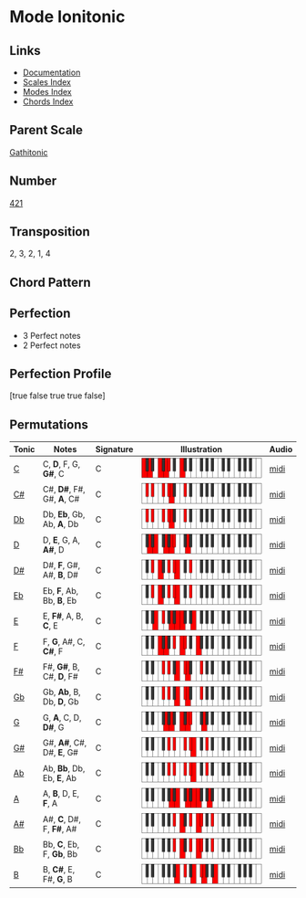 # Mode Ionitonic

## Links

- [Documentation](README.md)
- [Scales Index](Scales.md)
- [Modes Index](Modes.md)
- [Chords Index](Chords.md)

## Parent Scale

[Gathitonic](ScaleGathitonic.md)

## Number

[421](https://ianring.com/musictheory/scales/421)

## Transposition

2, 3, 2, 1, 4

## Chord Pattern



## Perfection

- 3 Perfect notes
- 2 Perfect notes

## Perfection Profile

[true false true true false]

## Permutations

| Tonic | Notes | Signature | Illustration | Audio |
|-------|-------|-----------|--------------|-------|
| [C](ModeCNaturalIonitonic.md) | C, **D**, F, G, **G#**, C | C | ![CNaturalIonitonic](ModeCNaturalIonitonic.png) | [midi](https://github.com/edipermadi/music/blob/main/docs/ModeCNaturalIonitonic.mid?raw=true) |
| [C#](ModeCSharpIonitonic.md) | C#, **D#**, F#, G#, **A**, C# | C | ![CSharpIonitonic](ModeCSharpIonitonic.png) | [midi](https://github.com/edipermadi/music/blob/main/docs/ModeCSharpIonitonic.mid?raw=true) |
| [Db](ModeDFlatIonitonic.md) | Db, **Eb**, Gb, Ab, **A**, Db | C | ![DFlatIonitonic](ModeDFlatIonitonic.png) | [midi](https://github.com/edipermadi/music/blob/main/docs/ModeDFlatIonitonic.mid?raw=true) |
| [D](ModeDNaturalIonitonic.md) | D, **E**, G, A, **A#**, D | C | ![DNaturalIonitonic](ModeDNaturalIonitonic.png) | [midi](https://github.com/edipermadi/music/blob/main/docs/ModeDNaturalIonitonic.mid?raw=true) |
| [D#](ModeDSharpIonitonic.md) | D#, **F**, G#, A#, **B**, D# | C | ![DSharpIonitonic](ModeDSharpIonitonic.png) | [midi](https://github.com/edipermadi/music/blob/main/docs/ModeDSharpIonitonic.mid?raw=true) |
| [Eb](ModeEFlatIonitonic.md) | Eb, **F**, Ab, Bb, **B**, Eb | C | ![EFlatIonitonic](ModeEFlatIonitonic.png) | [midi](https://github.com/edipermadi/music/blob/main/docs/ModeEFlatIonitonic.mid?raw=true) |
| [E](ModeENaturalIonitonic.md) | E, **F#**, A, B, **C**, E | C | ![ENaturalIonitonic](ModeENaturalIonitonic.png) | [midi](https://github.com/edipermadi/music/blob/main/docs/ModeENaturalIonitonic.mid?raw=true) |
| [F](ModeFNaturalIonitonic.md) | F, **G**, A#, C, **C#**, F | C | ![FNaturalIonitonic](ModeFNaturalIonitonic.png) | [midi](https://github.com/edipermadi/music/blob/main/docs/ModeFNaturalIonitonic.mid?raw=true) |
| [F#](ModeFSharpIonitonic.md) | F#, **G#**, B, C#, **D**, F# | C | ![FSharpIonitonic](ModeFSharpIonitonic.png) | [midi](https://github.com/edipermadi/music/blob/main/docs/ModeFSharpIonitonic.mid?raw=true) |
| [Gb](ModeGFlatIonitonic.md) | Gb, **Ab**, B, Db, **D**, Gb | C | ![GFlatIonitonic](ModeGFlatIonitonic.png) | [midi](https://github.com/edipermadi/music/blob/main/docs/ModeGFlatIonitonic.mid?raw=true) |
| [G](ModeGNaturalIonitonic.md) | G, **A**, C, D, **D#**, G | C | ![GNaturalIonitonic](ModeGNaturalIonitonic.png) | [midi](https://github.com/edipermadi/music/blob/main/docs/ModeGNaturalIonitonic.mid?raw=true) |
| [G#](ModeGSharpIonitonic.md) | G#, **A#**, C#, D#, **E**, G# | C | ![GSharpIonitonic](ModeGSharpIonitonic.png) | [midi](https://github.com/edipermadi/music/blob/main/docs/ModeGSharpIonitonic.mid?raw=true) |
| [Ab](ModeAFlatIonitonic.md) | Ab, **Bb**, Db, Eb, **E**, Ab | C | ![AFlatIonitonic](ModeAFlatIonitonic.png) | [midi](https://github.com/edipermadi/music/blob/main/docs/ModeAFlatIonitonic.mid?raw=true) |
| [A](ModeANaturalIonitonic.md) | A, **B**, D, E, **F**, A | C | ![ANaturalIonitonic](ModeANaturalIonitonic.png) | [midi](https://github.com/edipermadi/music/blob/main/docs/ModeANaturalIonitonic.mid?raw=true) |
| [A#](ModeASharpIonitonic.md) | A#, **C**, D#, F, **F#**, A# | C | ![ASharpIonitonic](ModeASharpIonitonic.png) | [midi](https://github.com/edipermadi/music/blob/main/docs/ModeASharpIonitonic.mid?raw=true) |
| [Bb](ModeBFlatIonitonic.md) | Bb, **C**, Eb, F, **Gb**, Bb | C | ![BFlatIonitonic](ModeBFlatIonitonic.png) | [midi](https://github.com/edipermadi/music/blob/main/docs/ModeBFlatIonitonic.mid?raw=true) |
| [B](ModeBNaturalIonitonic.md) | B, **C#**, E, F#, **G**, B | C | ![BNaturalIonitonic](ModeBNaturalIonitonic.png) | [midi](https://github.com/edipermadi/music/blob/main/docs/ModeBNaturalIonitonic.mid?raw=true) |

